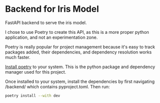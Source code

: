 # Backend for Iris Model

FastAPI backend to serve the iris model.


I chose to use Poetry to create this API, as this is a more proper python application, and not an experimentation zone.

Poetry is really popular for project management because it's easy to track packages added, their dependencies, and dependency resolution works much faster.

[Install poetry](https://python-poetry.org/docs/#installation) to your system. This is the python package and dependency manager used for this project.

Once installed to your system, install the dependencies by first navigating /backend/ which contains pyproject.toml. Then run:


```bash
poetry install --with dev
```
